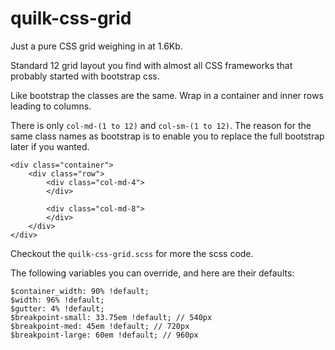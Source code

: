 # quilk-css-grid

Just a pure CSS grid weighing in at 1.6Kb.

Standard 12 grid layout you find with almost all CSS frameworks that probably started with bootstrap css.

Like bootstrap the classes are the same. Wrap in a container and inner rows leading to columns.

There is only `col-md-(1 to 12)` and `col-sm-(1 to 12)`. The reason for the same class names as bootstrap is to enable you to replace the full bootstrap later if you wanted.
```
<div class="container">
    <div class="row">
        <div class="col-md-4">
        </div>
        
        <div class="col-md-8">
        </div>
    </div>
</div>
```

Checkout the `quilk-css-grid.scss` for more the scss code.

The following variables you can override, and here are their defaults:
```
$container_width: 90% !default;
$width: 96% !default;
$gutter: 4% !default;
$breakpoint-small: 33.75em !default; // 540px
$breakpoint-med: 45em !default; // 720px
$breakpoint-large: 60em !default; // 960px
```